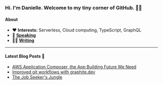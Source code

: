 ### Hi. I'm Danielle. Welcome to my tiny corner of GitHub. 👋🏻

#### **About**

- ❤️ **Interests:** Serverless, Cloud computing, TypeScript, GraphQL
- 🎤 **[Speaking](https://www.danielleheberling.xyz/speaking)**
- ✍🏻 **[Writing](https://www.danielleheberling.xyz)**

<hr />

#### **Latest Blog Posts** 🚀

<!-- start latest posts -->
- [AWS Application Composer, the App Building Future We Need](https://danielleheberling.xyz/blog/aws-application-composer/)
- [Improved git workflows with graphite.dev](https://danielleheberling.xyz/blog/git-collaboration/)
- [The Job Seeker's Jungle](https://danielleheberling.xyz/blog/jobseekers-jungle/)
<!-- end latest posts -->
